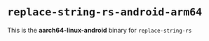# `replace-string-rs-android-arm64`

This is the **aarch64-linux-android** binary for `replace-string-rs`

